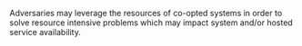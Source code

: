 Adversaries may leverage the resources of co-opted systems in order to solve resource intensive problems which may impact system and/or hosted service availability.